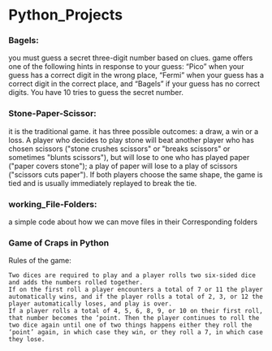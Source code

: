# Python_Projects

### Bagels:
you must guess a secret three-digit number based on clues. game offers one of the following hints in response to your guess: “Pico” when your guess has a correct digit in the wrong place, “Fermi” when your guess has a correct digit in the correct place, and “Bagels” if your guess has no correct digits. You have 10 tries to guess the secret number.

### Stone-Paper-Scissor:
it is the traditional game.  it has three possible outcomes: a draw, a win or a loss. A player who decides to play stone will beat another player who has chosen scissors ("stone crushes scissors" or "breaks scissors" or sometimes "blunts scissors"), but will lose to one who has played paper ("paper covers stone"); a play of paper will lose to a play of scissors ("scissors cuts paper"). If both players choose the same shape, the game is tied and is usually immediately replayed to break the tie.  
### working_File-Folders:
a simple code about how we can move files in their Corresponding folders


### Game of Craps in Python
Rules of the game:

    Two dices are required to play and a player rolls two six-sided dice and adds the numbers rolled together.
    If on the first roll a player encounters a total of 7 or 11 the player automatically wins, and if the player rolls a total of 2, 3, or 12 the player automatically loses, and play is over.
    If a player rolls a total of 4, 5, 6, 8, 9, or 10 on their first roll, that number becomes the ‘point. Then the player continues to roll the two dice again until one of two things happens either they roll the ‘point’ again, in which case they win, or they roll a 7, in which case they lose.


    
